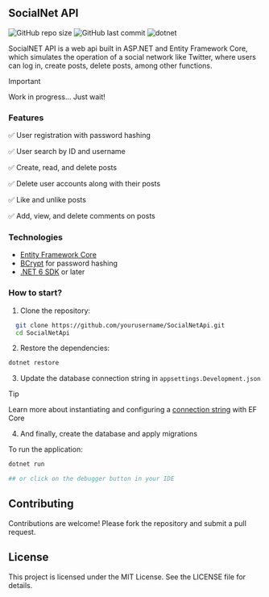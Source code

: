 ## SocialNet API

![GitHub repo size](https://img.shields.io/github/repo-size/luis-domingues/social-net-api)
![GitHub last commit](https://img.shields.io/github/last-commit/luis-domingues/social-net-api)
![dotnet](https://img.shields.io/badge/dotnet-8.0-purple)

SocialNET API is a web api built in ASP.NET and Entity Framework Core, which simulates the operation of a social network like Twitter, where users can log in, create posts, delete posts, among other functions.

> [!IMPORTANT]
> Work in progress... Just wait!

### Features

✅ User registration with password hashing

✅ User search by ID and username

✅ Create, read, and delete posts

✅ Delete user accounts along with their posts

✅ Like and unlike posts

✅ Add, view, and delete comments on posts

### Technologies

- [Entity Framework Core](https://learn.microsoft.com/en-us/ef/)
- [BCrypt](https://www.nuget.org/packages/BCrypt.Net-Next) for password hashing
- [.NET 6 SDK](https://dotnet.microsoft.com/download/dotnet/6.0) or later

### How to start? 

1. Clone the repository:
 ```bash
   git clone https://github.com/yourusername/SocialNetApi.git
   cd SocialNetApi
```

2. Restore the dependencies:
```bash
dotnet restore
```

3. Update the database connection string in `appsettings.Development.json`

> [!TIP]
> Learn more about instantiating and configuring a [connection string](https://learn.microsoft.com/en-us/ef/core/dbcontext-configuration/) with EF Core

4. And finally, create the database and apply migrations

To run the application: 
```bash
dotnet run

## or click on the debugger button in your IDE
```

## Contributing

Contributions are welcome! Please fork the repository and submit a pull request.

## License

This project is licensed under the MIT License. See the LICENSE file for details.
